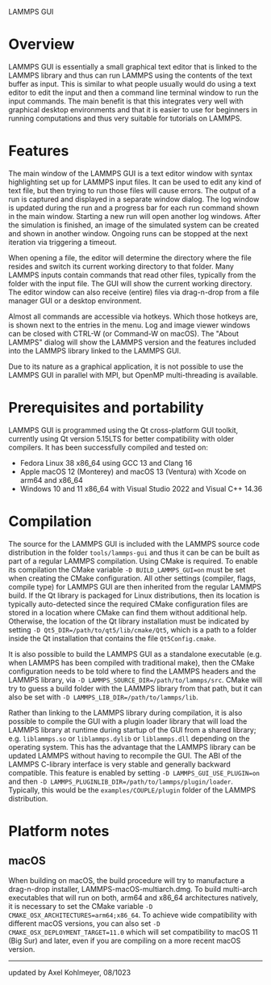 LAMMPS GUI

# Overview

LAMMPS GUI is essentially a small graphical text editor that is linked
to the LAMMPS library and thus can run LAMMPS using the contents of the
text buffer as input. This is similar to what people usually would do
using a text editor to edit the input and then a command line terminal
window to run the input commands.  The main benefit is that this
integrates very well with graphical desktop environments and that it is
easier to use for beginners in running computations and thus very
suitable for tutorials on LAMMPS.

# Features

The main window of the LAMMPS GUI is a text editor window with syntax
highlighting set up for LAMMPS input files.  It can be used to edit any
kind of text file, but then trying to run those files will cause errors.
The output of a run is captured and displayed in a separate window
dialog.  The log window is updated during the run and a progress bar for
each run command shown in the main window.  Starting a new run will open
another log windows.  After the simulation is finished, an image of the
simulated system can be created and shown in another window.  Ongoing
runs can be stopped at the next iteration via triggering a timeout.

When opening a file, the editor will determine the directory where the
file resides and switch its current working directory to that folder.
Many LAMMPS inputs contain commands that read other files, typically
from the folder with the input file.  The GUI will show the current
working directory.  The editor window can also receive (entire) files
via drag-n-drop from a file manager GUI or a desktop environment.

Almost all commands are accessible via hotkeys. Which those hotkeys are,
is shown next to the entries in the menu.  Log and image viewer windows
can be closed with CTRL-W (or Command-W on macOS).  The "About LAMMPS"
dialog will show the LAMMPS version and the features included into the
LAMMPS library linked to the LAMMPS GUI.

Due to its nature as a graphical application, it is not possible to use
the LAMMPS GUI in parallel with MPI, but OpenMP multi-threading is
available.

# Prerequisites and portability

LAMMPS GUI is programmed using the Qt cross-platform GUI toolkit,
currently using Qt version 5.15LTS for better compatibility with older
compilers. It has been successfully compiled and tested on:

- Fedora Linux 38 x86\_64 using GCC 13 and Clang 16
- Apple macOS 12 (Monterey) and macOS 13 (Ventura) with Xcode on arm64 and x86\_64
- Windows 10 and 11 x86_64 with Visual Studio 2022 and Visual C++ 14.36

# Compilation

The source for the LAMMPS GUI is included with the LAMMPS source code
distribution in the folder `tools/lammps-gui` and thus it can be can be
built as part of a regular LAMMPS compilation.  Using CMake is required.
To enable its compilation the CMake variable `-D BUILD_LAMMPS_GUI=on`
must be set when creating the CMake configuration.  All other settings
(compiler, flags, compile type) for LAMMPS GUI are then inherited from
the regular LAMMPS build.  If the Qt library is packaged for Linux
distributions, then its location is typically auto-detected since the
required CMake configuration files are stored in a location where CMake
can find them without additional help.  Otherwise, the location of the
Qt library installation must be indicated by setting `-D
Qt5_DIR=/path/to/qt5/lib/cmake/Qt5`, which is a path to a folder inside
the Qt installation that contains the file `Qt5Config.cmake`.

It is also possible to build the LAMMPS GUI as a standalone executable
(e.g. when LAMMPS has been compiled with traditional make), then the
CMake configuration needs to be told where to find the LAMMPS headers
and the LAMMPS library, via `-D LAMMPS_SOURCE_DIR=/path/to/lammps/src`.
CMake will try to guess a build folder with the LAMMPS library from that
path, but it can also be set with `-D LAMMPS_LIB_DIR=/path/to/lammps/lib`.

Rather than linking to the LAMMPS library during compilation, it is also
possible to compile the GUI with a plugin loader library that will load
the LAMMPS library at runtime during startup of the GUI from a shared
library; e.g. `liblammps.so` or `liblammps.dylib` or `liblammps.dll`
depending on the operating system.  This has the advantage that the
LAMMPS library can be updated LAMMPS without having to recompile the
GUI.  The ABI of the LAMMPS C-library interface is very stable and
generally backward compatible.  This feature is enabled by setting
`-D LAMMPS_GUI_USE_PLUGIN=on` and then
`-D LAMMPS_PLUGINLIB_DIR=/path/to/lammps/plugin/loader`. Typically, this
would be the `examples/COUPLE/plugin` folder of the LAMMPS distribution.

# Platform notes

## macOS

When building on macOS, the build procedure will try to manufacture a
drag-n-drop installer, LAMMPS-macOS-multiarch.dmg.  To build multi-arch
executables that will run on both, arm64 and x86_64 architectures
natively, it is necessary to set the CMake variable
`-D CMAKE_OSX_ARCHITECTURES=arm64;x86_64`.  To achieve wide compatibility
with different macOS versions, you can also set
`-D CMAKE_OSX_DEPLOYMENT_TARGET=11.0` which will set compatibility to macOS
11 (Big Sur) and later, even if you are compiling on a more recent macOS
version.

--------

updated by Axel Kohlmeyer, 08/1023
